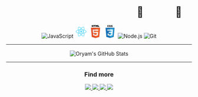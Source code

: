 <div align="center">

<h1 style="text-align:right;">🌱 &nbsp; &nbsp; &nbsp; &nbsp; &nbsp; &nbsp; 🦡&nbsp;&nbsp;&nbsp;&nbsp;</h1>

<p>
<img  alt="JavaScript" width="35px" src="https://upload.wikimedia.org/wikipedia/commons/thumb/9/99/Unofficial_JavaScript_logo_2.svg/768px-Unofficial_JavaScript_logo_2.svg.png"/>
<img  alt="React" width="35px" src="https://raw.githubusercontent.com/github/explore/80688e429a7d4ef2fca1e82350fe8e3517d3494d/topics/react/react.png" />
<img  alt="HTML5" width="35px" src="https://raw.githubusercontent.com/github/explore/80688e429a7d4ef2fca1e82350fe8e3517d3494d/topics/html/html.png" />
<img  alt="CSS3" width="35px" src="https://raw.githubusercontent.com/github/explore/80688e429a7d4ef2fca1e82350fe8e3517d3494d/topics/css/css.png" />
<img  alt="Node.js" width="35px" src="https://img.icons8.com/color/452/nodejs.png" />
<img  alt="Git" width="35px" src="https://git-scm.com/images/logos/downloads/Git-Icon-1788C.png" />
</p>
  
<hr/>

<!-- <div style='margin-bottom:12px'>
  <img width=350 align="center" src="https://github-readme-stats.vercel.app/api/top-langs/?username=or-yam&hide=c%2B%2B,c%23&theme=cobalt&langs_count=5&layout=compact" />
</div> -->
<div>
  <img width=350 align="center" src="https://github-readme-stats.vercel.app/api?username=or-yam&show_icons=true&line_height=27&count_private=true&hide=stars&theme=cobalt" alt="Oryam's GitHub Stats" />
</div>

<hr/>
<h3>Find more</h3>
<a href="https://www.linkedin.com/in/oryamne/">
<img src="https://img.shields.io/badge/LinkedIn-0077B5?style=for-the-badge&logo=linkedin&logoColor=0e76a8&color=black">
</a>
<a href="https://stackoverflow.com/users/13516210/or-yam">
<img src="https://img.shields.io/badge/Stack_Overflow-FE7A16?style=for-the-badge&logo=stack-overflow&logoColor=ef8236&color=black">
</a>
<a href="https://codepen.io/oryamne">
<img src="https://img.shields.io/badge/Code_pen-FE7A16?style=for-the-badge&logo=codepen&logoColor=white&color=black">
</a>
<a href="https://dev.to/oryam">
<img src="https://img.shields.io/badge/dev.to-0A0A0A?style=for-the-badge&logo=dev.to&logoColor=white"/>
</a>

</div>
